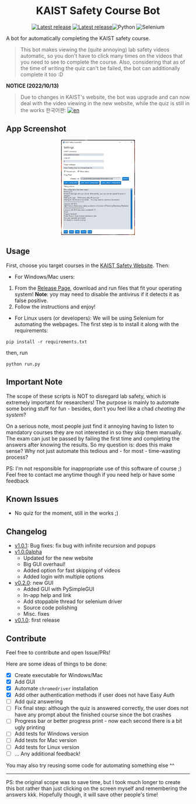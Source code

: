 <div align="center">

# KAIST Safety Course Bot

[![Latest release](https://img.shields.io/badge/Windows-0078D6?style=for-the-badge&logo=windows&logoColor=white)](https://github.com/fedebotu/kaist-safety-course-bot/releases/download/v1.0.1/windows-kaist-safety-course-bot-v1.0.1.zip) [![Latest release](https://img.shields.io/badge/mac%20os-000000?style=for-the-badge&logo=apple&logoColor=white)](https://github.com/fedebotu/kaist-safety-course-bot/releases/download/v1.0.1/mac-kaist-safety-course-bot-v1.0.1.zip)![Python](https://img.shields.io/badge/python-3670A0?style=for-the-badge&logo=python&logoColor=ffdd54)
![Selenium](https://img.shields.io/badge/-selenium-%43B02A?style=for-the-badge&logo=selenium&logoColor=white)






</div>

A bot for automatically completing the KAIST safety course.

> This bot makes viewing the (quite annoying) lab safety videos automatic, so you don't have to click many times on the videos that you need to see to complete the course. Also, considering that as of the time of writing the quiz can't be failed, the bot can additionally complete it too :D

**NOTICE (2022/10/13)**
> Due to changes in KAIST's website, the bot was upgrade and can now deal with the video viewing in the new website, while the quiz is still in the works
한국어판: [![en](https://img.shields.io/badge/lang-kor-blue.svg)](https://github.com/fedebotu/kaist-safety-course-bot/edit/main/README.ko.md)


<!--- [![ko](https://img.shields.io/badge/lang-ko-blue.svg)](file path will be here)--->

## App Screenshot

<p align="center">
  <img src="assets/app-screenshot.png" width = 40% alt="Image">
</p>

## Usage
First, choose you target courses in the [KAIST Safety Website](https://safety.kaist.ac.kr/main/main.do). Then:

- For Windows/Mac users:

1. From the [Release Page](https://github.com/fedebotu/kaist-safety-course-bot/releases/), download and run files that fit your operating system! **Note**: yoy may need to disable the antivirus if it detects it as false positive.
2. Follow the instructions and enjoy! 

- For Linux users (or developers):
We will be using Selenium for automating the webpages. The first step is to install it along with the requirements:
```shell
pip install -r requirements.txt
```
then, run

```shell
python run.py
```

## Important Note
The scope of these scripts is NOT to disregard lab safety, which is extremely important for researchers! The purpose is mainly to automate some boring stuff for fun - besides, don't you feel like a chad _cheating the system_?  

On a serious note, most people just find it annoying having to listen to mandatory courses they are not interested in so they skip them manually. The exam can just be passed by failing the first time and completing the answers after knowing the results.  So my question is: does this make sense? Why not just automate this tedious and - for most - time-wasting process?

PS: I'm not responsible for inappropriate use of this software of course ;) Feel free to contact me anytime though if you need help or have some feedback

## Known Issues
- No quiz for the moment, still in the works ;)

## Changelog
- [v1.0.1](https://github.com/fedebotu/kaist-safety-course-bot/releases/tag/v1.0.1): Bug fixes: fix bug with infinite recursion and popups
- [v1.0.0alpha](https://github.com/fedebotu/kaist-safety-course-bot/releases/tag/v1.0.0alpha)
  - Updated for the new website
  - Big GUI overhaul!
  - Added option for fast skipping of videos
  - Added login with multiple options
- [v0.2.0](https://github.com/fedebotu/kaist-safety-course-bot/releases/tag/v0.2.0): new GUI
  - Added GUI with PySimpleGUI
  - In-app help and link
  - Add stoppable thread for selenium driver
  - Source code polishing
  - Misc. fixes
- [v0.1.0](https://github.com/fedebotu/kaist-safety-course-bot/releases/tag/v0.1.0): first release


## Contribute

Feel free to contribute and open Issue/PRs! 

Here are some ideas of things to be done:

- [x] Create executable for Windows/Mac
- [x] Add GUI
- [x] Automate `chromedriver` installation
- [x] Add other authentication methods if user does not have Easy Auth
- [ ] Add quiz answering
- [ ] Fix final step: although the quiz is answered correctly, the user does not have any prompt about the finished course since the bot crashes
- [ ] Progress bar or better progress print - now each second there is a bit ugly printing
- [ ] Add tests for Windows version
- [ ] Add tests for Mac version
- [ ] Add tests for Linux version
- [ ] ... Any additional feedback!

You may also try reusing some code for automating something else ^^


---

PS: the original scope was to save time, but I took much longer to create this bot rather than just clicking on the screen myself and remembering the answers kkk. Hopefully though, it will save other people's time!


